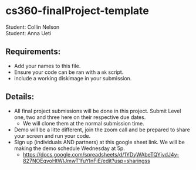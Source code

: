 # cs360-finalProject-template
Student: Collin Nelson  
Student: Anna Ueti

## Requirements:
- Add your names to this file.
- Ensure your code can be ran with a `mk` script. 
- include a working diskimage in your submission.

## Details:
- All final project submissions will be done in this project. Submit Level one, two and three here on their respective due dates.
    - We will clone them at the normal submission time. 
- Demo will be a litte different, join the zoom call and be prepared to share your screen and run your code. 
- Sign up (individuals AND partners) at this google sheet link. We will be making the demo schedule Wednesday at 5p. 
    - https://docs.google.com/spreadsheets/d/1YDyWAbeTQYjvdJ4y-827NOEqvoHtWIJmwT1fuYInFiE/edit?usp=sharingss

